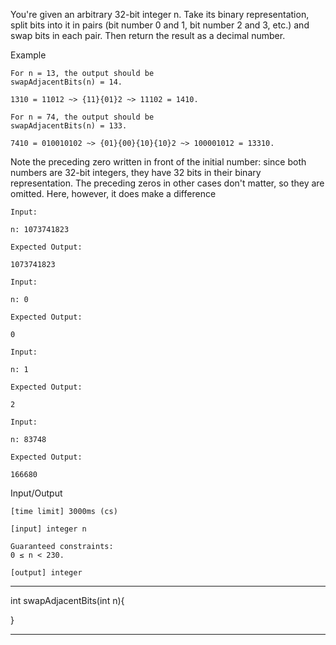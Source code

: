 You're given an arbitrary 32-bit integer n. Take its binary representation, split bits into it in pairs (bit number 0 and 1, bit number 2 and 3, etc.) and swap bits in each pair. Then return the result as a decimal number.

Example

    For n = 13, the output should be
    swapAdjacentBits(n) = 14.

    1310 = 11012 ~> {11}{01}2 ~> 11102 = 1410.

    For n = 74, the output should be
    swapAdjacentBits(n) = 133.

    7410 = 010010102 ~> {01}{00}{10}{10}2 ~> 100001012 = 13310.

Note the preceding zero written in front of the initial number: since both numbers are 32-bit integers, they have 32 bits in their binary representation. The preceding zeros in other cases don't matter, so they are omitted. Here, however, it does make a difference

    Input:

    n: 1073741823

    Expected Output:

    1073741823

    Input:

    n: 0

    Expected Output:

    0

    Input:

    n: 1

    Expected Output:

    2

    Input:

    n: 83748

    Expected Output:

    166680


Input/Output

    [time limit] 3000ms (cs)

    [input] integer n

    Guaranteed constraints:
    0 ≤ n < 230.

    [output] integer

********************************************************

int swapAdjacentBits(int n){


}

********************************************************
